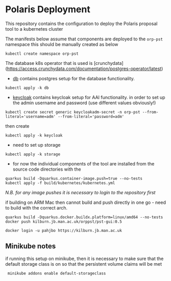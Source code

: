 Polaris Deployment
==================

This repository contains the configuration to deploy 
the Polaris proposal tool to a kubernetes cluster

The manifests below assume that components are deployed to the `orp-pst` namespace this should be manually
created as below

```shell
kubectl create namespace orp-pst
```

The database k8s operator that is used is [crunchydata]\(https://access.crunchydata.com/documentation/postgres-operator/latest)

* [db](./db) contains postgres setup for the database functionality.
```shell
kubectl apply -k db
```
* [keycloak](./keycloak) contains keycloak setup for AAI functionality.
  in order to set up the admin username and password (use different values obviously!)
```shell
kubectl create secret generic keycloakadm-secret -n orp-pst --from-literal='username=adm' --from-literal='password=adm'
```
then create
```shell
kubectl apply -k keycloak
```

* need to set up storage
```shell
kubectl apply -k storage
```

* for now the individual components of the tool are installed from the source code directories with the
```shell
quarkus build -Dquarkus.container-image.push=true --no-tests
kubectl apply -f build/kubernetes/kubernetes.yml 
```

*N.B. for any image pushes it is necessary to login to the repository first*

if building on ARM Mac then cannot build and push directly in one go - need to build with the correct arch.
```shell
quarkus build -Dquarkus.docker.buildx.platform=linux/amd64 --no-tests
docker push kilburn.jb.man.ac.uk/orppst/pst-gui:0.5
```



```shell
docker login -u pahjbo https://kilburn.jb.man.ac.uk   
```

## Minikube notes


if running this setup on minikube, then it is necessary to make sure that the default storage class is
on so that the persistent volume claims will be met

```shell
 minikube addons enable default-storageclass
```


